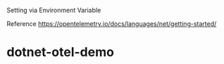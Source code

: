
Setting via Environment Variable


Reference
https://opentelemetry.io/docs/languages/net/getting-started/
# dotnet-otel-demo

